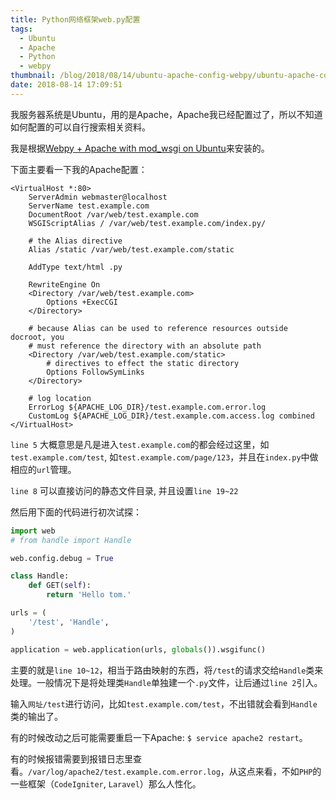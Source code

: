 ```yaml
---
title: Python网络框架web.py配置
tags:
  - Ubuntu
  - Apache
  - Python
  - webpy
thumbnail: /blog/2018/08/14/ubuntu-apache-config-webpy/ubuntu-apache-config-webpy-0.png
date: 2018-08-14 17:09:51
---
```


我服务器系统是Ubuntu，用的是Apache，Apache我已经配置过了，所以不知道如何配置的可以自行搜索相关资料。

我是根据[Webpy + Apache with mod_wsgi on Ubuntu](http://webpy.org/cookbook/mod_wsgi-apache-ubuntu)来安装的。

下面主要看一下我的Apache配置：

```
<VirtualHost *:80>
    ServerAdmin webmaster@localhost
    ServerName test.example.com
    DocumentRoot /var/web/test.example.com
    WSGIScriptAlias / /var/web/test.example.com/index.py/

    # the Alias directive
    Alias /static /var/web/test.example.com/static

    AddType text/html .py

    RewriteEngine On
    <Directory /var/web/test.example.com>
        Options +ExecCGI
    </Directory>

    # because Alias can be used to reference resources outside docroot, you
    # must reference the directory with an absolute path
    <Directory /var/web/test.example.com/static>
        # directives to effect the static directory
        Options FollowSymLinks
    </Directory>

    # log location
    ErrorLog ${APACHE_LOG_DIR}/test.example.com.error.log
    CustomLog ${APACHE_LOG_DIR}/test.example.com.access.log combined
</VirtualHost>
```
`line 5` 大概意思是凡是进入`test.example.com`的都会经过这里，如`test.example.com/test`, 如`test.example.com/page/123`，并且在`index.py`中做相应的`url`管理。

`line 8` 可以直接访问的静态文件目录, 并且设置`line 19~22`

然后用下面的代码进行初次试探：

```python
import web
# from handle import Handle

web.config.debug = True

class Handle:
    def GET(self):
        return 'Hello tom.'

urls = (
    '/test', 'Handle',
)

application = web.application(urls, globals()).wsgifunc()
```

主要的就是`line 10~12`，相当于路由映射的东西，将`/test`的请求交给`Handle`类来处理。一般情况下是将处理类`Handle`单独建一个`.py`文件，让后通过`line 2`引入。

输入`网址/test`进行访问，比如`test.example.com/test`，不出错就会看到`Handle`类的输出了。

有的时候改动之后可能需要重启一下Apache: `$ service apache2 restart`。

有的时候报错需要到报错日志里查看。`/var/log/apache2/test.example.com.error.log`，从这点来看，不如`PHP`的一些框架（`CodeIgniter`, `Laravel`）那么人性化。
